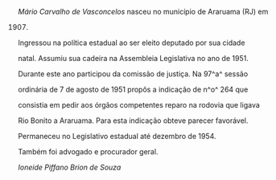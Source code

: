 

*Mário Carvalho de Vasconcelos* nasceu no município de Araruama (RJ) em

1907.



Ingressou na política estadual ao ser eleito deputado por sua cidade

natal. Assumiu sua cadeira na Assembleia Legislativa no ano de 1951.

Durante este ano participou da comissão de justiça. Na 97^a^ sessão

ordinária de 7 de agosto de 1951 propôs a indicação de n^o^ 264 que

consistia em pedir aos órgãos competentes reparo na rodovia que ligava

Rio Bonito a Araruama. Para esta indicação obteve parecer favorável.

Permaneceu no Legislativo estadual até dezembro de 1954.



Também foi advogado e procurador geral.



*Ioneide Piffano Brion de Souza*



